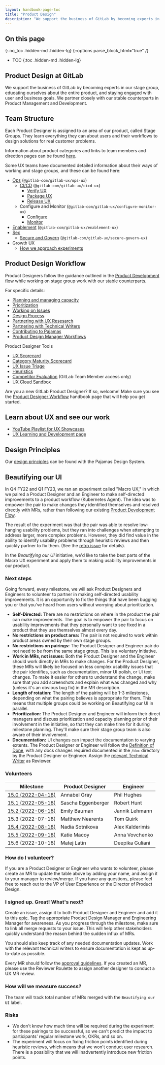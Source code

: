 ```yaml
---
layout: handbook-page-toc
title: "Product Design"
description: "We support the business of GitLab by becoming experts in our stage group, educating ourselves about the entire product, and staying engaged with user and business goals"
---
```


## On this page
{:.no_toc .hidden-md .hidden-lg}
{::options parse_block_html="true" /}

- TOC
{:toc .hidden-md .hidden-lg}

## Product Design at GitLab

We support the business of GitLab by becoming experts in our stage group, educating ourselves about the entire product, and staying engaged with user and business goals. We partner closely with our stable counterparts in Product Management and Development. 

## Team Structure

Each Product Designer is assigned to an area of our product, called Stage Groups. They learn everything they can about users and their workflows to design solutions for real customer problems.

Information about product categories and links to team members and direction pages can be found [here](/handbook/product/categories/).

Some UX teams have documented detailed information about their ways of working and stage groups, and these can be found here: 
* [Ops](/direction/ops/) (`@gitlab-com/gitlab-ux/ops-ux`)
    * [CI/CD](/handbook/product/ux/stage-group-ux-strategy/ci-cd/) (`@gitlab-com/gitlab-ux/cicd-ux`)
        * [Verify UX](/handbook/product/ux/stage-group-ux-strategy/verify/)
        * [Package UX](/handbook/product/ux/stage-group-ux-strategy/package/)
        * [Release UX](/handbook/product/ux/stage-group-ux-strategy/release/)
    * Configure and Monitor (`@gitlab-com/gitlab-ux/configure-monitor-ux`)
        * [Configure](/direction/configure/)
        * [Monitor](/direction/monitor/)
* [Enablement](/handbook/product/ux/stage-group-ux-strategy/enablement/) (`@gitlab-com/gitlab-ux/enablement-ux`)
* [Sec](/direction/security/)
    * [Secure and Govern](/engineering/ux/stage-group-ux-strategy/sec/) (`@gitlab-com/gitlab-ux/secure-govern-ux`)
* Growth UX
    * [How we approach experiments](/handbook/product/ux/ux-resources/experimentation/) 

## Product Design Workflow

Product Designers follow the guidance outlined in the [Product Development flow](/handbook/product-development-flow/) while working on stage group work with our stable counterparts. 

For specific details:
* [Planning and managing capacity](/handbook/product/ux/product-designer/#planning-and-managing-capacity)
* [Prioritization](/handbook/product/ux/product-designer/#priority-for-UX-issues)
* [Working on Issues](/handbook/product/ux/product-designer/#working-on-issues) 
* [Design Process](/handbook/product/ux/product-designer/#product-design-process)
* [Partnering with UX Resesarch](/handbook/product/ux/product-designer/#product-design-process)
* [Partnering with Technical Writers](/handbook/product/ux/product-designer/#partnering-with-technical-writers)
* [Contributing to Pajamas](https://design.gitlab.com/get-started/contribute)
* [Product Design Manager Workflows](/handbook/product/ux/product-design/product-design-manager.html)

Product Designer Tools
* [UX Scorecard](/handbook/product/ux/ux-scorecards/)
* [Category Maturity Scorecard](/handbook/product/ux/category-maturity-scorecards/)
* [UX Issue Triage](/handbook/engineering/quality/issue-triage/#ux)
* [Heuristics](/handbook/product/ux/heuristics/)
* [Competitor Evaluation](https://gitlab.com/gitlab-org/competitor-evaluations) (GitLab Team Member access only)
* [UX Cloud Sandbox](/handbook/product/ux/ux-research-training/ux-cloud-sandbox/)

Are you a new GitLab Product Designer? If so, welcome! Make sure you see the [Product Designer Workflow](/handbook/product/ux/product-designer/) handbook page that will help you get started.

## Learn about UX and see our work

* [YouTube Playlist for UX Showcases](https://www.youtube.com/playlist?list=PL05JrBw4t0Kq89nFXtkVviaIfYQPptwJz) 
* [UX Learning and Development page](/handbook/product/ux/learning-and-development)

## Design Principles

Our [design principles](https://design.gitlab.com/get-started/principles) can be found with the Pajamas Design System. 

## Beautifying our UI

In Q4 FY22 and Q1 FY23, we ran an experiment called "Macro UX," in which we paired a Product Designer and an Engineer to make self-directed improvements to a product workflow (Kubernetes Agent). The idea was to empower the pair to make changes they identified themselves and resolved directly with MRs, rather than following our existing [Product Development Flow](https://about.gitlab.com/handbook/product-development-flow/). 

The result of the experiment was that the pair was able to resolve low-hanging usability problems, but they ran into challenges when attempting to address larger, more complex problems. However, they did find value in the ability to identify usability problems through heuristic reviews and then quickly partner to fix them. (See the [retro issue](https://gitlab.com/gitlab-org/gitlab/-/issues/351288) for details).

In the *Beautifying our UI* initiative, we'd like to take the best parts of the Macro UX experiment and apply them to making usability improvements in our product.

### Next steps

Going forward, every milestone, we will ask Product Designers and Engineers to volunteer to partner in making self-directed usability improvements. It is an opportunity to fix the things that have been bugging you or that you've heard from users without worrying about prioritization. 

* **Self-Directed:** There are no restrictions on where in the product the pair can make improvements. The goal is to empower the pair to focus on usability improvements that they personally want to see fixed in a product that they use themselves almost every day. 
* **No restrictions on product area:** The pair is not required to work within product areas owned by their own stage groups.
* **No restrictions on pairings:** The Product Designer and Engineer pair do not need to be from the same stage group. This is a voluntary initiative.
* **Work in MRs, not issues:** Both the Product Designer and the Engineer should work directly in MRs to make changes. For the Product Designer, these MRs will likely be focused on less complex usability issues that the pair identifies, such as documentation, minor UI polish, or UI text changes. To make it easier for others to understand the change, make sure that you add screenshots and explain what was changed and why (unless it's an obvious bug fix) in the MR description.
* **Length of rotation:** The length of the pairing will be 1-3 milestones, depending on what the pairing believes is appropriate for them. This means that multiple groups could be working on Beautifying our UI in parallel.
* **Prioritization:** The Product Designer and Engineer will inform their direct managers and discuss prioritization and capacity planning prior of their involvement in the initiative, so that they can make time for it during milestone planning. They'll make sure their stage group team is also aware of their involvement.
* **Documentation:** UI changes can impact the documentation to varying extents. The Product Designer or Engineer will follow the [Definition of Done](https://docs.gitlab.com/ee/development/contributing/merge_request_workflow.html#definition-of-done), with any docs changes required documented in the `/doc` directory by the Product Designer or Engineer. Assign the [relevant Technical Writer](/handbook/product/ux/technical-writing/#assignments) as Reviewer.   

### Volunteers

| Milestone | Product Designer | Engineer    |
| ----------        | -----------------| ----------- |
| [15.0 (2022-04-18)](https://gitlab.com/gitlab-org/gitlab/-/issues/356703) | Annabel Gray | Phil Hughes |
| [15.1 (2022-05-18)](https://gitlab.com/gitlab-org/gitlab/-/issues/361641) | Sascha Eggenberger | Robert Hunt |
| [15.2 (2022-06-18)](https://gitlab.com/gitlab-org/gitlab/-/issues/362122) | Emily Bauman     | Jannik Lehmann |
| 15.3 (2022-07-18) | Matthew Nearents | Tom Quirk |
| [15.4 (2022-08-18)](https://gitlab.com/gitlab-org/gitlab/-/issues/370364) | Nadia Sotnikova | Alex Kalderimis |
| [15.5 (2022-09-18)](https://gitlab.com/gitlab-org/gitlab/-/issues/374580) | Katie Macoy | Anna Vovchenko |
| 15.6 (2022-10-18) | Matej Latin | Deepika Guliani |

### How do I volunteer?

If you are a Product Designer or Engineer who wants to volunteer, please create an MR to update the table above by adding your name, and assign it to your manager to review/merge. If you have any questions, please feel free to reach out to the VP of User Experience or the Director of Product Design.

### I signed up. Great! What's next?

Create an issue, assign it to both Product Designer and Engineer and add it to this [epic](https://gitlab.com/groups/gitlab-org/-/epics/7781). Tag the appropriate Product Design Manager and Engineering Manager for awareness. As you progress through the milestone, make sure to link all merge requests to your issue. This will help other stakeholders quickly understand the reason behind the sudden influx of MRs.

You should also keep track of any needed documentation updates. Work with the relevant technical writers to ensure documentation is kept as up-to-date as possible.

Every MR should follow the [approval guidelines](https://docs.gitlab.com/ee/development/code_review.html#approval-guidelines). If you created an MR, please use the Reviewer Roulette to assign another designer to conduct a UX MR review.

### How will we measure success?

The team will track total number of MRs merged with the `Beautifying our UI` label. 

### Risks

* We don't know how much time will be required during the experiment for these pairings to be successful, so we can't predict the impact to participants' regular milestone work, OKRs, and so on.
* The experiment will focus on fixing friction points identified during heuristic reviews, which means that we won't conduct user research. There is a possibility that we will inadvertently introduce new friction points.
